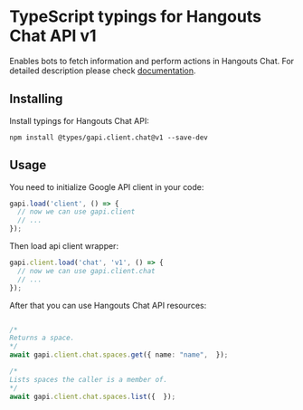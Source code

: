 # TypeScript typings for Hangouts Chat API v1

Enables bots to fetch information and perform actions in Hangouts Chat.
For detailed description please check [documentation](https://developers.google.com/hangouts/chat).

## Installing

Install typings for Hangouts Chat API:

```
npm install @types/gapi.client.chat@v1 --save-dev
```

## Usage

You need to initialize Google API client in your code:

```typescript
gapi.load('client', () => {
  // now we can use gapi.client
  // ...
});
```

Then load api client wrapper:

```typescript
gapi.client.load('chat', 'v1', () => {
  // now we can use gapi.client.chat
  // ...
});
```



After that you can use Hangouts Chat API resources:

```typescript

/*
Returns a space.
*/
await gapi.client.chat.spaces.get({ name: "name",  });

/*
Lists spaces the caller is a member of.
*/
await gapi.client.chat.spaces.list({  });
```
